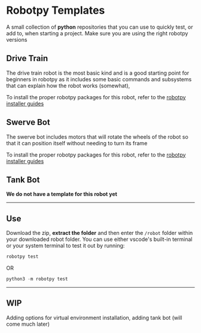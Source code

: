 # Robotpy Templates
A small collection of **python** repositories that you can use to quickly test, or add to, when starting a project. Make sure you are using the right robotpy versions

## Drive Train
The drive train robot is the most basic kind and is a good starting point for beginners in robotpy as it includes some basic commands and subsystems that can explain how the robot works (somewhat), 

To install the proper robotpy packages for this robot, refer to the [robotpy installer guides](<https://github.com/AltaHighRobotics/RobotpyInstallers.git>)

## Swerve Bot
The swerve bot includes motors that will rotate the wheels of the robot so that it can position itself without needing to turn its frame

To install the proper robotpy packages for this robot, refer to the [robotpy installer guides](<https://github.com/AltaHighRobotics/RobotpyInstallers.git>)

## Tank Bot
**We do not have a template for this robot yet**

___
## Use
Download the zip, **extract the folder** and then enter the `/robot` folder within your downloaded robot folder. You can use either vscode's built-in terminal or your system terminal to test it out by running:
```python
robotpy test
```
OR
```python
python3 -m robotpy test
```
___
## WIP
Adding options for virtual environment installation, adding tank bot (will come much later)
